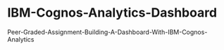 # IBM-Cognos-Analytics-Dashboard
Peer-Graded-Assignment-Building-A-Dashboard-With-IBM-Cognos-Analytics
